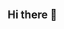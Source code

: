 ## Hi there 👋

<!--
**ckrickyh/ckrickyh** is a ✨ _special_ ✨ repository because its `README.md` (this file) appears on your GitHub profile.

# Hi, I'm Ricky! 🌳💻

Welcome to my GitHub!

After over 10 years as a certified arborist, specializing in large-scale tree management and environmental data, I am excited to make a career transition into software development.

## My Journey

- 🌲 As a tree specialist, I developed advanced data management solutions for large areas, using Python for GIS analysis, automation, and interactive web mapping.
- 📈 Built tools for my team, including automated WhatsApp reminders for field tasks, and web-based mapping dashboards to streamline work across thousands of trees.
- 🏆 I am a certified arborist—but also a passionate problem solver and builder, with a strong foundation in tech.

## My Developer Path

Recently, I completed an intensive bootcamp focused on backend development and cloud technologies:
- **Java Spring Boot**
- **Docker & Redis**
- **AWS Cloud Services**
- **PostgreSQL Database**

I am actively seeking opportunities as a backend developer (Java Spring Boot), where I can combine my real-world experience, innovative mindset, and technical skills to create impactful solutions.

## Why Hire Me?

- I bring a unique perspective from years of hands-on field work and leadership.
- I have proven experience building practical software for real teams and business needs.
- I am deeply motivated to grow and thrive in the developer industry.

## Let's Connect!

Feel free to explore my projects, especially those showing my journey from environmental data management to full-stack software development. I am always eager to learn, collaborate, and contribute!

---

> “Every tree needs strong roots, and every developer needs a passion for growth.”

-->
